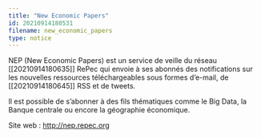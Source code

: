 ```yaml
---
title: "New Economic Papers"
id: 20210914180531
filename: new_economic_papers
type: notice
---
```


NEP (New Economic Papers) est un service de veille du réseau [[20210914180635]] RePec qui envoie à ses abonnés des notifications sur les nouvelles ressources téléchargeables sous formes d’e-mail, de [[20210914180645]] RSS et de tweets.

Il est possible de s’abonner à des fils thématiques comme le Big Data, la Banque centrale ou encore la géographie économique.

Site web : <http://nep.repec.org>

